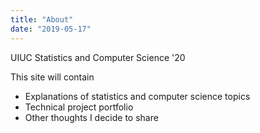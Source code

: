 ```yaml
---
title: "About"
date: "2019-05-17"
---
```


UIUC Statistics and Computer Science '20

This site will contain
- Explanations of statistics and computer science topics
- Technical project portfolio
- Other thoughts I decide to share
